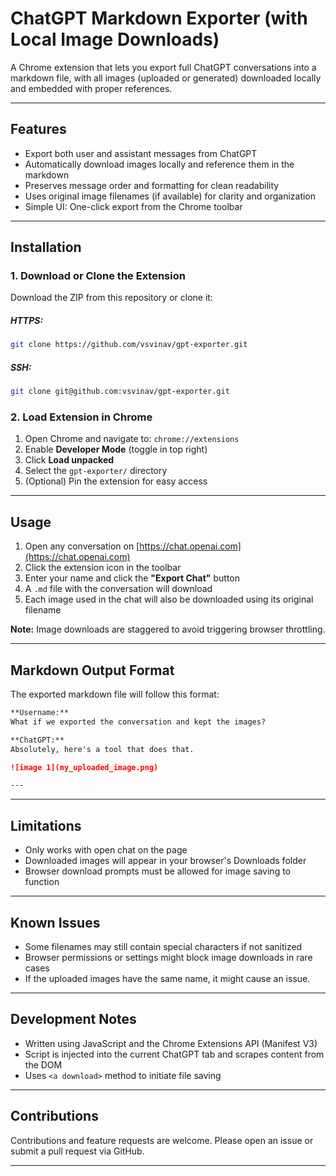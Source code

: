 # ChatGPT Markdown Exporter (with Local Image Downloads)

A Chrome extension that lets you export full ChatGPT conversations into a markdown file, with all images (uploaded or generated) downloaded locally and embedded with proper references.

---

## Features

* Export both user and assistant messages from ChatGPT
* Automatically download images locally and reference them in the markdown
* Preserves message order and formatting for clean readability
* Uses original image filenames (if available) for clarity and organization
* Simple UI: One-click export from the Chrome toolbar

---

## Installation

### 1. Download or Clone the Extension

Download the ZIP from this repository or clone it:

##### HTTPS:

```bash
git clone https://github.com/vsvinav/gpt-exporter.git
```

##### SSH:
```bash
git clone git@github.com:vsvinav/gpt-exporter.git
```


### 2. Load Extension in Chrome

1. Open Chrome and navigate to: `chrome://extensions`
2. Enable **Developer Mode** (toggle in top right)
3. Click **Load unpacked**
4. Select the `gpt-exporter/` directory
5. (Optional) Pin the extension for easy access

---

## Usage

1. Open any conversation on [https://chat.openai.com](https://chat.openai.com)
2. Click the extension icon in the toolbar
3. Enter your name and click the **"Export Chat"** button
4. A `.md` file with the conversation will download
5. Each image used in the chat will also be downloaded using its original filename

**Note:** Image downloads are staggered to avoid triggering browser throttling.

---

## Markdown Output Format

The exported markdown file will follow this format:

```markdown
**Username:**
What if we exported the conversation and kept the images?

**ChatGPT:**
Absolutely, here's a tool that does that.

![image 1](my_uploaded_image.png)

---
```

---

## Limitations

* Only works with open chat on the page
* Downloaded images will appear in your browser's Downloads folder
* Browser download prompts must be allowed for image saving to function

---

## Known Issues

* Some filenames may still contain special characters if not sanitized
* Browser permissions or settings might block image downloads in rare cases
* If the uploaded images have the same name, it might cause an issue.

---

## Development Notes

* Written using JavaScript and the Chrome Extensions API (Manifest V3)
* Script is injected into the current ChatGPT tab and scrapes content from the DOM
* Uses `<a download>` method to initiate file saving

---

## Contributions

Contributions and feature requests are welcome. Please open an issue or submit a pull request via GitHub.

---
